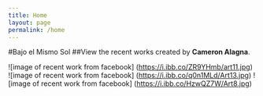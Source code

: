 ```yaml
---
title: Home
layout: page
permalink: /home
---
```

#Bajo el Mismo Sol 
##View the recent works created by **Cameron Alagna**. 

![image of recent work from facebook] (https://i.ibb.co/ZR9YHmb/art11.jpg)
![image of recent work from facebook] (https://i.ibb.co/q0n1MLd/Art13.jpg)
![image of recent work from facebook] (https://i.ibb.co/HzwQZ7W/Art8.jpg)